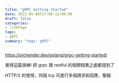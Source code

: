 ```yaml
---
title: "gRPC Getting Started"
date: 2022-05-06T17:00:11+08:00
draft: false
categories:
- linkPage
tags:
- gRPC
summary: "tags: gRPC"
---
```


https://pjchender.dev/golang/grpc-getting-started/

覺得這篇很棒! 把 grpc 跟 restful 的相關相異之處都提到了

HTTP/2 的使用，同個 tcp 可進行多個請求和回應，壓縮
